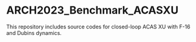 # ARCH2023_Benchmark_ACASXU
This repository includes source codes for closed-loop ACAS XU with F-16 and Dubins dynamics. 
